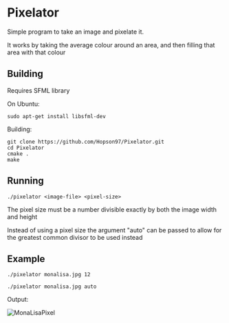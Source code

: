 # Pixelator

Simple program to take an image and pixelate it.

It works by taking the average colour around an area, and then filling that area with that colour

## Building

Requires SFML library

On Ubuntu:

    sudo apt-get install libsfml-dev

Building:

    git clone https://github.com/Hopson97/Pixelator.git
    cd Pixelator
    cmake .
    make

## Running

    ./pixelator <image-file> <pixel-size>

The pixel size must be a number divisible exactly by both the image width and height

Instead of using a pixel size the argument "auto" can be passed to allow for the
greatest common divisor to be used instead

## Example

    ./pixelator monalisa.jpg 12

    ./pixelator monalisa.jpg auto

Output: 

![MonaLisaPixel](https://i.imgur.com/w2MMtSv.png)
